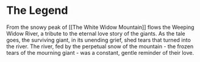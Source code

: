 # The Legend
From the snowy peak of [[The White Widow Mountain]] flows the Weeping Widow River, a tribute to the eternal love story of the giants. As the tale goes, the surviving giant, in its unending grief, shed tears that turned into the river. The river, fed by the perpetual snow of the mountain - the frozen tears of the mourning giant - was a constant, gentle reminder of their love.
